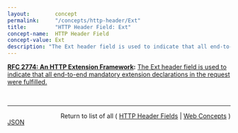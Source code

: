 ```yaml
---
layout:        concept
permalink:     "/concepts/http-header/Ext"
title:         "HTTP Header Field: Ext"
concept-name:  HTTP Header Field
concept-value: Ext
description: "The Ext header field is used to indicate that all end-to-end mandatory extension declarations in the request were fulfilled."
---
```


**[RFC 2774: An HTTP Extension Framework](/specs/IETF/RFC/2774 "A wide range of applications have proposed various extensions of the HTTP protocol. Current efforts span an enormous range, including distributed authoring, collaboration, printing, and remote procedure call mechanisms. These HTTP extensions are not coordinated, since there has been no standard framework for defining extensions and thus, separation of concerns. This document describes a generic extension mechanism for HTTP, which is designed to address the tension between private agreement and public specification and to accommodate extension of applications using HTTP clients, servers, and proxies. The proposal associates each extension with a globally unique identifier, and uses HTTP header fields to carry the extension identifier and related information between the parties involved in the extended communication."):** [The Ext header field is used to indicate that all end-to-end mandatory extension declarations in the request were fulfilled.](http://tools.ietf.org/html/rfc2774#section-4.3 "Read documentation for HTTP Header Field &#34;Ext&#34;")

<br/>
<hr/>

<p style="float : left"><a href="./Ext.json" title="JSON representing this particular Web Concept value">JSON</a></p>
<p style="text-align: right">Return to list of all ( <a href="../http-headers">HTTP Header Fields</a> | <a href="../">Web Concepts</a> )</p>
